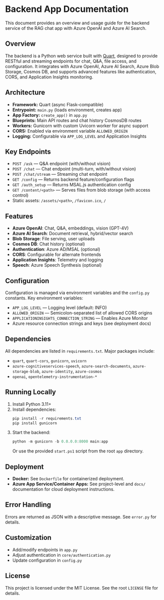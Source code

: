 # Backend App Documentation

This document provides an overview and usage guide for the backend service of the RAG chat app with Azure OpenAI and Azure AI Search.

## Overview

The backend is a Python web service built with [Quart](https://pgjones.gitlab.io/quart/), designed to provide RESTful and streaming endpoints for chat, Q&A, file access, and configuration. It integrates with Azure OpenAI, Azure AI Search, Azure Blob Storage, Cosmos DB, and supports advanced features like authentication, CORS, and Application Insights monitoring.

## Architecture

- **Framework:** Quart (async Flask-compatible)
- **Entrypoint:** `main.py` (loads environment, creates app)
- **App Factory:** `create_app()` in `app.py`
- **Blueprints:** Main API routes and chat history CosmosDB routes
- **Workers:** Gunicorn with custom Uvicorn worker for async support
- **CORS:** Enabled via environment variable `ALLOWED_ORIGIN`
- **Logging:** Configurable via `APP_LOG_LEVEL` and Application Insights

## Key Endpoints

- `POST /ask` — Q&A endpoint (with/without vision)
- `POST /chat` — Chat endpoint (multi-turn, with/without vision)
- `POST /chat/stream` — Streaming chat endpoint
- `GET /config` — Returns backend feature/configuration flags
- `GET /auth_setup` — Returns MSAL.js authentication config
- `GET /content/<path>` — Serves files from blob storage (with access control)
- Static assets: `/assets/<path>`, `/favicon.ico`, `/`

## Features

- **Azure OpenAI**: Chat, Q&A, embeddings, vision (GPT-4V)
- **Azure AI Search**: Document retrieval, hybrid/vector search
- **Blob Storage**: File serving, user uploads
- **Cosmos DB**: Chat history (optional)
- **Authentication**: Azure AD/MSAL (optional)
- **CORS**: Configurable for alternate frontends
- **Application Insights**: Telemetry and logging
- **Speech**: Azure Speech Synthesis (optional)

## Configuration

Configuration is managed via environment variables and the `config.py` constants. Key environment variables:

- `APP_LOG_LEVEL` — Logging level (default: INFO)
- `ALLOWED_ORIGIN` — Semicolon-separated list of allowed CORS origins
- `APPLICATIONINSIGHTS_CONNECTION_STRING` — Enables Azure Monitor
- Azure resource connection strings and keys (see deployment docs)

## Dependencies

All dependencies are listed in `requirements.txt`. Major packages include:
- `quart`, `quart-cors`, `gunicorn`, `uvicorn`
- `azure-cognitiveservices-speech`, `azure-search-documents`, `azure-storage-blob`, `azure-identity`, `azure-cosmos`
- `openai`, `opentelemetry-instrumentation-*`

## Running Locally

1. Install Python 3.11+
2. Install dependencies:
   ```powershell
   pip install -r requirements.txt
   pip install gunicorn
   ```
3. Start the backend:
   ```powershell
   python -m gunicorn -b 0.0.0.0:8000 main:app
   ```
   Or use the provided `start.ps1` script from the root `app` directory.

## Deployment

- **Docker:** See `Dockerfile` for containerized deployment.
- **Azure App Service/Container Apps:** See project-level and `docs/` documentation for cloud deployment instructions.

## Error Handling

Errors are returned as JSON with a descriptive message. See `error.py` for details.

## Customization

- Add/modify endpoints in `app.py`
- Adjust authentication in `core/authentication.py`
- Update configuration in `config.py`

## License

This project is licensed under the MIT License. See the root `LICENSE` file for details.
